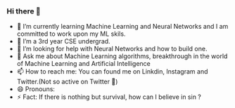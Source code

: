 ### Hi there 👋

<!--
**ank232/ank232** is a ✨ _special_ ✨ repository because its `README.md` (this file) appears on your GitHub profile. -->


- 🔭 I’m currently learning Machine Learning and Neural Networks and I am committed to work upon my ML skils. 
- 👯 I’m a 3rd year CSE undergrad.
- 🤔 I’m looking for help with Neural Networks and how to build one.
- 💬 Ask me about Machine Learning algorithms, breakthrough in the world of Machine Learning and Artificial Intelligence
- 📫 How to reach me: You can found me on Linkdin, Instagram and Twitter.(Not so active on Twitter 🥱)
- 😄 Pronouns: 
- ⚡ Fact: If there is nothing but survival, how can I believe in sin ?

